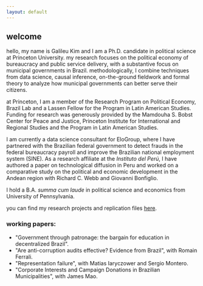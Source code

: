 ```yaml
---
layout: default
---
```


## welcome

hello, my name is Galileu Kim and I am a Ph.D. candidate in political science at Princeton University. my research focuses on the political economy of bureaucracy and public service delivery, with a substantive focus on municipal governments in Brazil. methodologically, I combine techniques from data science, causal inference, on-the-ground fieldwork and formal theory to analyze how municipal governments can better serve their citizens.

at Princeton, I am a member of the Research Program on Political Economy, Brazil Lab and a Lassen Fellow for the Program in Latin American Studies. Funding for research was generously provided by the Mamdouha S. Bobst Center for Peace and Justice, Princeton Institute for International and Regional Studies and the Program in Latin American Studies. 

I am currently a data science consultant for EloGroup, where I have partnered with the Brazilian federal government to detect frauds in the federal bureaucracy payroll and improve the Brazilian national employment system (SINE). As a research affiliate at the *Instituto del Perú*, I have authored a paper on technological diffusion in Peru and worked on a comparative study on the political and economic development in the Andean region with Richard C. Webb and Giovanni Bonfiglio.

I hold a B.A. *summa cum laude* in political science and economics from University of Pennsylvania.

you can find my research projects and replication files [here](https://github.com/galileukim).

### working papers:

- "Government through patronage: the bargain for education in decentralized Brazil".
- "Are anti-corruption audits effective? Evidence from Brazil", with Romain Ferrali.
- "Representation failure", with Matias Iaryczower and Sergio Montero.
- "Corporate Interests and Campaign Donations in Brazilian Municipalities", with James Mao.